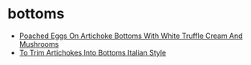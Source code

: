 # bottoms

 * [Poached Eggs On Artichoke Bottoms With White Truffle Cream And Mushrooms](../index/p/poached-eggs-on-artichoke-bottoms-with-white-truffle-cream-and-mushrooms-106265.json)
 * [To Trim Artichokes Into Bottoms Italian Style](../index/t/to-trim-artichokes-into-bottoms-italian-style-101060.json)
